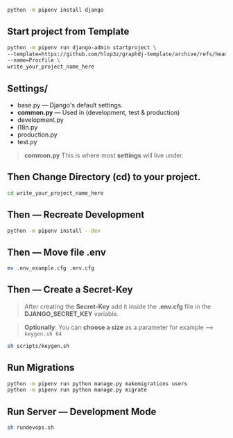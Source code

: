 ```sh
python -m pipenv install django
```

## Start project from **Template**
```sh
python -m pipenv run django-admin startproject \
--template=https://github.com/hlop3z/graphdj-template/archive/refs/heads/main.zip \
--name=Procfile \
write_your_project_name_here
```

## **Settings/** 
* base.py — Django's default settings.
* **common.py** — Used in (development, test & production)
* development.py
* i18n.py
* production.py
* test.py

> **common.py** This is where most **settings** will live under.

## Then Change Directory (**cd**) to your project.

```sh
cd write_your_project_name_here
```

## Then — Recreate **Development**
```sh
python -m pipenv install --dev
```

## Then — Move file **.env**
```sh
mv .env_example.cfg .env.cfg
```

## Then — Create a **Secret-Key**
> After creating the **Secret-Key** add it inside the **.env.cfg** file in the **DJANGO_SECRET_KEY** variable.

> **Optionally**: You can **choose a size** as a parameter for example —> `keygen.sh 64`
```sh
sh scripts/keygen.sh
```

## Run Migrations
```sh
python -m pipenv run python manage.py makemigrations users
python -m pipenv run python manage.py migrate
```

## Run Server — Development Mode
```sh
sh rundevops.sh
```